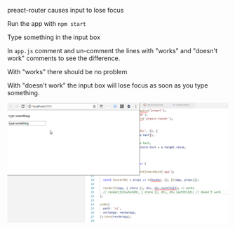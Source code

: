 
preact-router causes input to lose focus

Run the app with `npm start`

Type something in the input box

In `app.js` comment and un-comment the lines with "works" and "doesn't work" comments to see the difference.

With "works" there should be no problem

With "doesn't work" the input box will lose focus as soon as you type something.

![demo](demo.gif)
